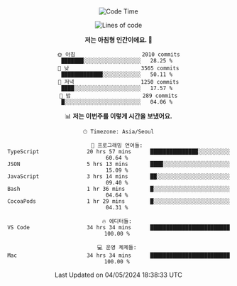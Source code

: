 <div align="center">

<br />

 <!--START_SECTION:waka-->
![Code Time](http://img.shields.io/badge/Code%20Time-2%2C431%20hrs%2013%20mins-blue)

![Lines of code](https://img.shields.io/badge/%EC%A0%80%EB%8A%94%20%EC%97%AC%ED%83%9C%EA%B9%8C%EC%A7%80%20-3.9%20million%20%EC%A4%84%EC%9D%98%20%EC%BD%94%EB%93%9C%EB%A5%BC%20%EC%9E%91%EC%84%B1%ED%96%88%EC%96%B4%EC%9A%94.-blue)

**저는 아침형 인간이에요. 🐤** 

```text
🌞 아침                     2010 commits        ███████░░░░░░░░░░░░░░░░░░   28.25 % 
🌆 낮　                     3565 commits        █████████████░░░░░░░░░░░░   50.11 % 
🌃 저녁                     1250 commits        ████░░░░░░░░░░░░░░░░░░░░░   17.57 % 
🌙 밤　                     289 commits         █░░░░░░░░░░░░░░░░░░░░░░░░   04.06 % 
```


📊 **저는 이번주를 이렇게 시간을 보냈어요.** 

```text
🕑︎ Timezone: Asia/Seoul

💬 프로그래밍 언어들: 
TypeScript               20 hrs 57 mins      ███████████████░░░░░░░░░░   60.64 % 
JSON                     5 hrs 13 mins       ████░░░░░░░░░░░░░░░░░░░░░   15.09 % 
JavaScript               3 hrs 14 mins       ██░░░░░░░░░░░░░░░░░░░░░░░   09.40 % 
Bash                     1 hr 36 mins        █░░░░░░░░░░░░░░░░░░░░░░░░   04.64 % 
CocoaPods                1 hr 29 mins        █░░░░░░░░░░░░░░░░░░░░░░░░   04.31 % 

🔥 에디터들: 
VS Code                  34 hrs 34 mins      █████████████████████████   100.00 % 

💻 운영 체제들: 
Mac                      34 hrs 34 mins      █████████████████████████   100.00 % 
```


 Last Updated on 04/05/2024 18:38:33 UTC
<!--END_SECTION:waka-->

</div>
